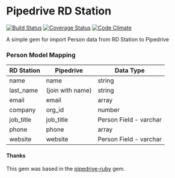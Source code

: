 Pipedrive RD Station
====================

[![Build Status](https://travis-ci.org/maxcnunes/pipedrive_rdstation.png?branch=master)](https://travis-ci.org/maxcnunes/pipedrive_rdstation)
[![Coverage Status](https://coveralls.io/repos/maxcnunes/pipedrive_rdstation/badge.png?branch=master)](https://coveralls.io/r/maxcnunes/pipedrive_rdstation?branch=master)
[![Code Climate](https://codeclimate.com/github/maxcnunes/pipedrive_rdstation.png)](https://codeclimate.com/github/maxcnunes/pipedrive_rdstation)

A simple gem for import Person data from RD Station to  Pipedrive

### Person Model Mapping

RD Station | Pipedrive        | Data Type
-----------|------------------|------------------------
name       | name             | string
last_name  | (join with name) | string
email      | email            | array
company    | org_id           | number
job_title  | job_title        | Person Field - varchar
phone      | phone            | array
website    | website          | Person Field - varchar


#### Thanks

This gem was based in the [pipedrive-ruby](https://github.com/GeneralScripting/pipedrive-ruby) gem.